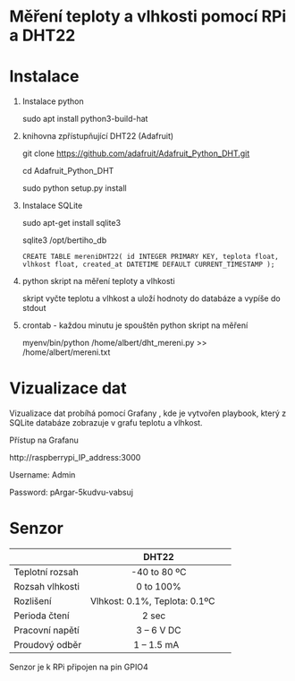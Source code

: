 # Měření teploty a vlhkosti pomocí RPi a DHT22

# Instalace

1. Instalace python
   
      sudo apt install python3-build-hat

2. knihovna zpřístupňující DHT22 (Adafruit)

      git clone https://github.com/adafruit/Adafruit_Python_DHT.git

      cd Adafruit_Python_DHT

      sudo python setup.py install

3. Instalace SQLite

      sudo apt-get install sqlite3

      sqlite3 /opt/bertiho_db

      ` CREATE TABLE mereniDHT22(
    id INTEGER PRIMARY KEY,
    teplota float,
    vlhkost float,
    created_at DATETIME DEFAULT CURRENT_TIMESTAMP
); `

5. python skript na měření teploty a vlhkosti

      skript vyčte teplotu a vlhkost a uloží hodnoty do databáze a vypíše do stdout

6. crontab - každou minutu je spouštěn python skript na měření

      myenv/bin/python /home/albert/dht_mereni.py >> /home/albert/mereni.txt


# Vizualizace dat 
Vizualizace dat probíhá pomocí Grafany , kde je vytvořen playbook, který z SQLite databáze zobrazuje v grafu teplotu a vlhkost.

Přístup na Grafanu

http://raspberrypi_IP_address:3000

Username: Admin

Password: pArgar-5kudvu-vabsuj

# Senzor
|          | DHT22           | 
| ------------- |:-------------:| 
| Teplotní rozsah     | -40 to 80 ºC    | 
| Rozsah vlhkosti      | 0 to 100%      |  
| Rozlišení | Vlhkost: 0.1%, Teplota: 0.1ºC     |
| Perioda čtení | 2 sec    |
| Pracovní napětí | 3 – 6 V DC  |
| Proudový odběr| 1 – 1.5 mA  |

Senzor je k RPi připojen na pin GPIO4


